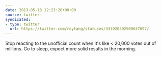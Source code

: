 ```yaml
---
date: 2013-05-13 12:23:20+00:00
source: twitter
syndicated:
- type: twitter
  url: https://twitter.com/roytang/statuses/333920392500637697/
---
```


Stop reacting to the unofficial count when it's like &lt; 20,000 votes out of millions. Go to sleep, expect more solid results in the morning.